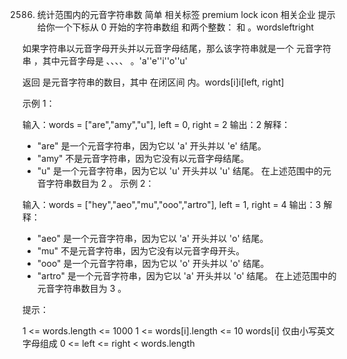 2586. 统计范围内的元音字符串数
简单
相关标签
premium lock icon
相关企业
提示
给你一个下标从 0 开始的字符串数组 和两个整数： 和 。wordsleftright

如果字符串以元音字母开头并以元音字母结尾，那么该字符串就是一个 元音字符串 ，其中元音字母是 、、、、 。'a''e''i''o''u'

返回 是元音字符串的数目，其中 在闭区间 内。words[i]i[left, right]

 

示例 1：

输入：words = ["are","amy","u"], left = 0, right = 2
输出：2
解释：
- "are" 是一个元音字符串，因为它以 'a' 开头并以 'e' 结尾。
- "amy" 不是元音字符串，因为它没有以元音字母结尾。
- "u" 是一个元音字符串，因为它以 'u' 开头并以 'u' 结尾。
在上述范围中的元音字符串数目为 2 。
示例 2：

输入：words = ["hey","aeo","mu","ooo","artro"], left = 1, right = 4
输出：3
解释：
- "aeo" 是一个元音字符串，因为它以 'a' 开头并以 'o' 结尾。
- "mu" 不是元音字符串，因为它没有以元音字母开头。
- "ooo" 是一个元音字符串，因为它以 'o' 开头并以 'o' 结尾。
- "artro" 是一个元音字符串，因为它以 'a' 开头并以 'o' 结尾。
在上述范围中的元音字符串数目为 3 。
 

提示：

1 <= words.length <= 1000
1 <= words[i].length <= 10
words[i] 仅由小写英文字母组成
0 <= left <= right < words.length